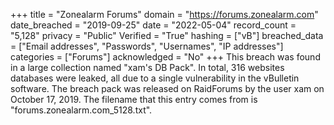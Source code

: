 +++
title = "Zonealarm Forums"
domain = "https://forums.zonealarm.com"
date_breached = "2019-09-25"
date = "2022-05-04"
record_count = "5,128"
privacy = "Public"
Verified = "True"
hashing = ["vB"]
breached_data = ["Email addresses", "Passwords", "Usernames", "IP addresses"]
categories = ["Forums"]
acknowledged = "No"
+++
This breach was found in a large collection named "xam's DB Pack". In total, 316 websites databases were leaked, all due to a single vulnerability in the vBulletin software. The breach pack was released on RaidForums by the user xam on October 17, 2019. The filename that this entry comes from is "forums.zonealarm.com_5128.txt".
